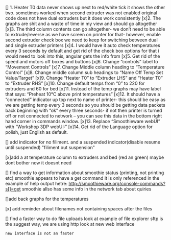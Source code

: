 
[] 1. Heater T0 data never shows up next to red/white tick
	it shows the other two. sometimes worked when second extruder was not enabled
	original code does not have dual extruders but it does work consistently
[x]2. The graphs are shit and a waste of time in my view and should go altogether
[x]3. The third column contents can go altogether- we don’t need to be able to extrude/reverse as we have screen on printer for that- however, enable second extruder check box we need to keep for switching between dual and single extruder printers
[x]4. I would have it auto check temperatures every 3 seconds by default and get rid of the check box options for that
	i would need to look into this, angular gets the info from 
[x]5. Get rid of the speed and motors off boxes and buttons
[x]6. Change “controls” label to “Movement Controls”
[x]7. Change Middle column heading to “Temperature Control”
[x]8. Change middle column sub headings to “Name Off Temp Set Value/Target”
[x]9. Change “Heater T0” to “Extruder LHS” and “Heater T0” to “Extruder RHS”
[x]10. Change default temps from “0” to 220 for extruders and 60 for bed
[x]11. Instead of the temp graphs may have label that says: “Preheat 10°C above print temperatures”
[x]12. It should have a “connected” indicator up top next to name of printer- this should be easy as we are getting temp every 3 seconds so you should be getting data packets back beginning with “ok” every three seconds- if not then printer is turned off or not connected to network – you can see this data in the bottom right hand corner in commands window.
[x]13. Replace “Smoothieware webUI” with “Workshop 3DP webUI:”
[x]14. Get rid of the Language option for polish, just English as default.

[] add indicator for no filiment. and a suspended indicator(disable resume until suspended) "filiment out suspension"

[x]add a at temperature column to extruders and bed (red an green)
	maybe dont bother now it doesnt need 

[] find a way to get information about smoothie status (printing, not printing etc)
		smoothie appears to have a get command it is only referenced in the example of help output hetre: http://smoothieware.org/console-commands?s[]=get
		smoothie allso has some info in the network tab about quiries

[]add back graphs for the temperatures

[x] add reminder about filenames not containing spaces after the files

[] find a faster way to do file uploads
	look at example of file explorer 
	sftp is the suggest way, we are using http
	look at new web interface

	new interface is not an faster